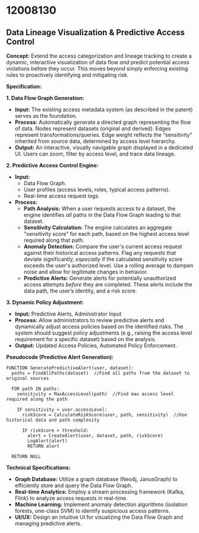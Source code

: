 # 12008130

## Data Lineage Visualization & Predictive Access Control

**Concept:** Extend the access categorization and lineage tracking to create a dynamic, interactive visualization of data flow *and* predict potential access violations before they occur. This moves beyond simply enforcing existing rules to proactively identifying and mitigating risk.

**Specification:**

**1. Data Flow Graph Generation:**

*   **Input:** The existing access metadata system (as described in the patent) serves as the foundation.
*   **Process:** Automatically generate a directed graph representing the flow of data. Nodes represent datasets (original and derived). Edges represent transformations/queries. Edge weight reflects the “sensitivity” inherited from source data, determined by access level hierarchy.
*   **Output:**  An interactive, visually navigable graph displayed in a dedicated UI. Users can zoom, filter by access level, and trace data lineage.

**2. Predictive Access Control Engine:**

*   **Input:**
    *   Data Flow Graph.
    *   User profiles (access levels, roles, typical access patterns).
    *   Real-time access request logs.
*   **Process:**
    *   **Path Analysis:** When a user requests access to a dataset, the engine identifies *all* paths in the Data Flow Graph leading to that dataset.
    *   **Sensitivity Calculation:** The engine calculates an aggregate "sensitivity score" for each path, based on the highest access level required along that path.
    *   **Anomaly Detection:** Compare the user's current access request against their historical access patterns. Flag any requests that deviate significantly, *especially* if the calculated sensitivity score exceeds the user's authorized level. Use a rolling average to dampen noise and allow for legitimate changes in behavior.
    *   **Predictive Alerts:** Generate alerts for potentially unauthorized access attempts *before* they are completed. These alerts include the data path, the user’s identity, and a risk score.

**3.  Dynamic Policy Adjustment:**

*   **Input:** Predictive Alerts, Administrator Input
*   **Process:**  Allow administrators to review predictive alerts and dynamically adjust access policies based on the identified risks.  The system should suggest policy adjustments (e.g., raising the access level requirement for a specific dataset) based on the analysis.
*   **Output:** Updated Access Policies, Automated Policy Enforcement.

**Pseudocode (Predictive Alert Generation):**

```
FUNCTION GeneratePredictiveAlert(user, dataset):
  paths = FindAllPaths(dataset)  //Find all paths from the dataset to original sources
  
  FOR path IN paths:
    sensitivity = MaxAccessLevel(path)  //Find max access level required along the path
    
    IF sensitivity > user.accessLevel:
      riskScore = CalculateRiskScore(user, path, sensitivity)  //Use historical data and path complexity
      
      IF riskScore > threshold:
        alert = CreateAlert(user, dataset, path, riskScore)
        LogAlert(alert)
        RETURN alert

  RETURN NULL
```

**Technical Specifications:**

*   **Graph Database:** Utilize a graph database (Neo4j, JanusGraph) to efficiently store and query the Data Flow Graph.
*   **Real-time Analytics:** Employ a stream processing framework (Kafka, Flink) to analyze access requests in real-time.
*   **Machine Learning:** Implement anomaly detection algorithms (isolation forests, one-class SVM) to identify suspicious access patterns.
*   **UI/UX:** Design an intuitive UI for visualizing the Data Flow Graph and managing predictive alerts.